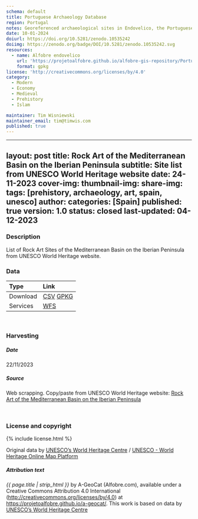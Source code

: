 ```yaml
---
schema: default
title: Portuguese Archaeology Database
region: Portugal
notes: Georeferenced archaeological sites in Endovelico, the Portuguese Archaeology Database
date: 10-01-2024
doiurl: https://doi.org/10.5281/zenodo.10535242
doiimg: https://zenodo.org/badge/DOI/10.5281/zenodo.10535242.svg
resources:
  - name: Alfobre endovelico
    url: 'https://projetoalfobre.github.io/alfobre-gis-repository/Portugal/endovelico_dgpc.gpkg'
    format: gpkg
license: 'http://creativecommons.org/licenses/by/4.0'
category:
  - Modern
  - Economy
  - Medieval
  - Prehistory
  - Islam

maintainer: Tim Wisniewski
maintainer_email: tim@timwis.com
published: true
---
```


---
layout: post
title: Rock Art of the Mediterranean Basin on the Iberian Peninsula
subtitle: Site list from UNESCO World Heritage website
date: 24-11-2023
cover-img: 
thumbnail-img: 
share-img: 
tags: [prehistory, archaeology, art, spain, unesco]
author: 
categories: [Spain]
published: true
version: 1.0
status: closed
last-updated: 04-12-2023
---

### Description
List of Rock Art Sites of the Mediterranean Basin on the Iberian Peninsula from UNESCO World Heritage website.
 

### Data

| Type | Link |
| :------ |:--- |
| Download | <a href="https://projetoalfobre.github.io/alfobre-gis-repository/Spain/prehistory/rock_art/Rock_Art_of_the_Mediterranean_Basin_on_the_Iberian_Peninsula.csv" class="btn btn-primary tag-btn">CSV</a> <a href="https://projetoalfobre.github.io/alfobre-gis-repository/Spain/prehistory/rock_art/Rock_Art_of_the_Mediterranean_Basin_on_the_Iberian_Peninsula.gpkg" class="btn btn-primary tag-btn">GPKG</a> |
| Services | <a href="https://qgiscloud.com/alfobre/Rock_Art_of_the_Mediterranean__Basin_on_the_Iberian_Peninsula/wms?SERVICE=WMS&REQUEST=GetCapabilities" class="btn btn-primary tag-btn">WFS</a> |



<br />

### Harvesting
##### Date
22/11/2023

##### Source
Web scrapping. Copy/paste from UNESCO World Heritage website:  [Rock Art of the Mediterranean Basin on the Iberian Peninsula](https://whc.unesco.org/en/list/874/maps/)

<br />

### License and copyright
{% include license.html %}

Original data by [UNESCO’s World Heritage Centre](https://whc.unesco.org/) / [UNESCO - World Heritage Online Map Platform](https://whc.unesco.org/en/list/)

##### Attribution text
*{{ page.title | strip_html }}* by A-GeoCat (Alfobre.com), available under a Creative Commons Attribution 4.0 International (http://creativecommons.org/licenses/by/4.0) at https://projetoalfobre.github.io/a-geocat/. This work is based on data by [UNESCO’s World Heritage Centre](https://whc.unesco.org/)
